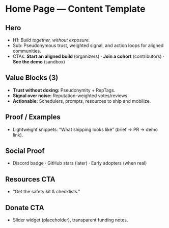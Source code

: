 # Home Page — Content Template
## Hero
- H1: *Build together, without exposure.*
- Sub: Pseudonymous trust, weighted signal, and action loops for aligned communities.
- CTAs: **Start an aligned build** (organizers) · **Join a cohort** (contributors) · **See the demo** (sandbox)

## Value Blocks (3)
- **Trust without doxing:** Pseudonymity + RepTags. 
- **Signal over noise:** Reputation-weighted votes/reviews.
- **Actionable:** Schedulers, prompts, resources to ship and mobilize.

## Proof / Examples
- Lightweight snippets: “What shipping looks like” (brief → PR → demo link).

## Social Proof
- Discord badge · GitHub stars (later) · Early adopters (when real)

## Resources CTA
- “Get the safety kit & checklists.”

## Donate CTA
- Slider widget (placeholder), transparent funding notes.
